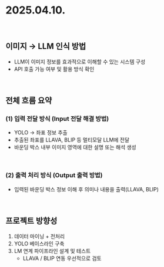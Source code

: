 # 2025.04.10.

&nbsp;

## 이미지 → LLM 인식 방법

- LLM이 이미지 정보를 효과적으로 이해할 수 있는 시스템 구성
- API 호출 가능 여부 및 활용 방식 확인

&nbsp;

## 전체 흐름 요약

### (1) 입력 전달 방식 (Input 전달 해결 방법)

- YOLO -> 좌표 정보 추출
- 추출된 좌표를 LLAVA, BLIP 등 멀티모달 LLM에 전달
- 바운딩 박스 내부 이미지 영역에 대한 설명 또는 해석 생성

&nbsp;

### (2) 출력 처리 방식 (Output 출력 방법)

- 입력된 바운딩 박스 정보 이해 후 의미나 내용을 출력(LLAVA, BLIP)


&nbsp;

## 프로젝트 방향성

1. 데이터 마이닝 + 전처리
2. YOLO 베이스라인 구축
3. LM 연계 파이프라인 설계 및 테스트
   - LLAVA / BLIP 연동 우선적으로 검토
